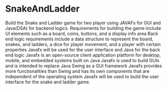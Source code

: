 # SnakeAndLadder
Build the Snake and Ladder game for two player using JAVAFx for GUI and Java(DSA) for backend logics.
Requirements for building the game include UI elements such as a board, coins, buttons, and a display info area Back end logic requirements include a data structure to represent the board, snakes, and ladders, a dice for player movement, and a player with certain properties Javafx will be used for the user interface and Java for the back end logic Javafx is an open-source client application platform for desktop, mobile, and embedded systems built on Java Javafx is used to build GUIs and is intended to replace Java Swing as a GUI framework Javafx provides more functionalities than Swing and has its own components that are independent of the operating system Javafx will be used to build the user interface for the snake and ladder game.

